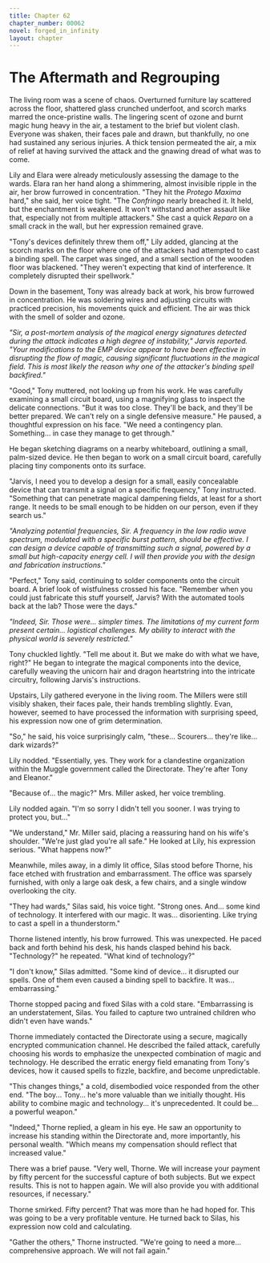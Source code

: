 ```yaml
---
title: Chapter 62
chapter_number: 00062
novel: forged_in_infinity
layout: chapter
---
```


# **The Aftermath and Regrouping**

The living room was a scene of chaos. Overturned furniture lay scattered
across the floor, shattered glass crunched underfoot, and scorch marks
marred the once-pristine walls. The lingering scent of ozone and burnt
magic hung heavy in the air, a testament to the brief but violent clash.
Everyone was shaken, their faces pale and drawn, but thankfully, no one
had sustained any serious injuries. A thick tension permeated the air, a
mix of relief at having survived the attack and the gnawing dread of
what was to come.

Lily and Elara were already meticulously assessing the damage to the
wards. Elara ran her hand along a shimmering, almost invisible ripple in
the air, her brow furrowed in concentration. "They hit the *Protego
Maxima* hard," she said, her voice tight. "The *Confringo* nearly
breached it. It held, but the enchantment is weakened. It won't
withstand another assault like that, especially not from multiple
attackers." She cast a quick *Reparo* on a small crack in the wall, but
her expression remained grave.

"Tony's devices definitely threw them off," Lily added, glancing at the
scorch marks on the floor where one of the attackers had attempted to
cast a binding spell. The carpet was singed, and a small section of the
wooden floor was blackened. "They weren't expecting that kind of
interference. It completely disrupted their spellwork."

Down in the basement, Tony was already back at work, his brow furrowed
in concentration. He was soldering wires and adjusting circuits with
practiced precision, his movements quick and efficient. The air was
thick with the smell of solder and ozone.

*"Sir, a post-mortem analysis of the magical energy signatures detected
during the attack indicates a high degree of instability," Jarvis
reported. "Your modifications to the EMP device appear to have been
effective in disrupting the flow of magic, causing significant
fluctuations in the magical field. This is most likely the reason why
one of the attacker\'s binding spell backfired."*

"Good," Tony muttered, not looking up from his work. He was carefully
examining a small circuit board, using a magnifying glass to inspect the
delicate connections. "But it was too close. They'll be back, and
they'll be better prepared. We can't rely on a single defensive
measure." He paused, a thoughtful expression on his face. "We need a
contingency plan. Something... in case they manage to get through."

He began sketching diagrams on a nearby whiteboard, outlining a small,
palm-sized device. He then began to work on a small circuit board,
carefully placing tiny components onto its surface.

"Jarvis, I need you to develop a design for a small, easily concealable
device that can transmit a signal on a specific frequency," Tony
instructed. "Something that can penetrate magical dampening fields, at
least for a short range. It needs to be small enough to be hidden on our
person, even if they search us."

*"Analyzing potential frequencies, Sir. A frequency in the low radio
wave spectrum, modulated with a specific burst pattern, should be
effective. I can design a device capable of transmitting such a signal,
powered by a small but high-capacity energy cell. I will then provide
you with the design and fabrication instructions."*

"Perfect," Tony said, continuing to solder components onto the circuit
board. A brief look of wistfulness crossed his face. "Remember when you
could just fabricate this stuff yourself, Jarvis? With the automated
tools back at the lab? Those were the days."

*"Indeed, Sir. Those were... simpler times. The limitations of my
current form present certain... logistical challenges. My ability to
interact with the physical world is severely restricted."*

Tony chuckled lightly. "Tell me about it. But we make do with what we
have, right?" He began to integrate the magical components into the
device, carefully weaving the unicorn hair and dragon heartstring into
the intricate circuitry, following Jarvis's instructions.

Upstairs, Lily gathered everyone in the living room. The Millers were
still visibly shaken, their faces pale, their hands trembling slightly.
Evan, however, seemed to have processed the information with surprising
speed, his expression now one of grim determination.

"So," he said, his voice surprisingly calm, "these... Scourers...
they're like... dark wizards?"

Lily nodded. "Essentially, yes. They work for a clandestine organization
within the Muggle government called the Directorate. They're after Tony
and Eleanor."

"Because of... the magic?" Mrs. Miller asked, her voice trembling.

Lily nodded again. "I'm so sorry I didn't tell you sooner. I was trying
to protect you, but..."

"We understand," Mr. Miller said, placing a reassuring hand on his
wife's shoulder. "We're just glad you're all safe." He looked at Lily,
his expression serious. "What happens now?"

Meanwhile, miles away, in a dimly lit office, Silas stood before Thorne,
his face etched with frustration and embarrassment. The office was
sparsely furnished, with only a large oak desk, a few chairs, and a
single window overlooking the city.

"They had wards," Silas said, his voice tight. "Strong ones. And... some
kind of technology. It interfered with our magic. It was...
disorienting. Like trying to cast a spell in a thunderstorm."

Thorne listened intently, his brow furrowed. This was unexpected. He
paced back and forth behind his desk, his hands clasped behind his back.
"Technology?" he repeated. "What kind of technology?"

"I don't know," Silas admitted. "Some kind of device... it disrupted our
spells. One of them even caused a binding spell to backfire. It was...
embarrassing."

Thorne stopped pacing and fixed Silas with a cold stare. "Embarrassing
is an understatement, Silas. You failed to capture two untrained
children who didn\'t even have wands."

Thorne immediately contacted the Directorate using a secure, magically
encrypted communication channel. He described the failed attack,
carefully choosing his words to emphasize the unexpected combination of
magic and technology. He described the erratic energy field emanating
from Tony's devices, how it caused spells to fizzle, backfire, and
become unpredictable.

"This changes things," a cold, disembodied voice responded from the
other end. "The boy... Tony... he's more valuable than we initially
thought. His ability to combine magic and technology... it's
unprecedented. It could be... a powerful weapon."

"Indeed," Thorne replied, a gleam in his eye. He saw an opportunity to
increase his standing within the Directorate and, more importantly, his
personal wealth. "Which means my compensation should reflect that
increased value."

There was a brief pause. "Very well, Thorne. We will increase your
payment by fifty percent for the successful capture of both subjects.
But we expect results. This is not to happen again. We will also provide
you with additional resources, if necessary."

Thorne smirked. Fifty percent? That was more than he had hoped for. This
was going to be a very profitable venture. He turned back to Silas, his
expression now cold and calculating.

"Gather the others," Thorne instructed. "We're going to need a more...
comprehensive approach. We will not fail again."
